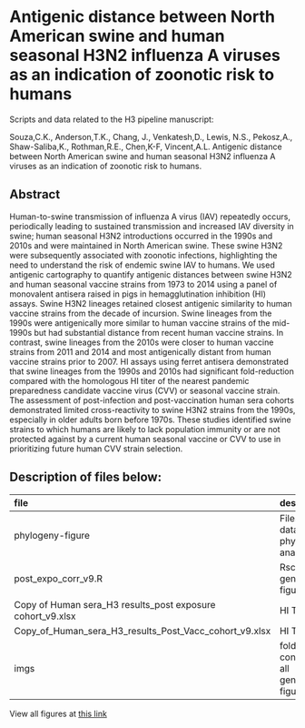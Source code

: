 # Antigenic distance between North American swine and human seasonal H3N2 influenza A viruses as an indication of zoonotic risk to humans

Scripts and data related to the H3 pipeline manuscript:

Souza,C.K., Anderson,T.K., Chang, J., Venkatesh,D., Lewis, N.S., Pekosz,A., Shaw-Saliba,K., Rothman,R.E., Chen,K-F, Vincent,A.L. Antigenic distance between North American swine and human seasonal H3N2 influenza A viruses as an indication of zoonotic risk to humans.

## Abstract
Human-to-swine transmission of influenza A virus (IAV) repeatedly occurs, periodically leading to sustained transmission and increased IAV diversity in swine; human seasonal H3N2 introductions occurred in the 1990s and 2010s and were maintained in North American swine. These swine H3N2 were subsequently associated with zoonotic infections, highlighting the need to understand the risk of endemic swine IAV to humans. We used antigenic cartography to quantify antigenic distances between swine H3N2 and human seasonal vaccine strains from 1973 to 2014 using a panel of monovalent antisera raised in pigs in hemagglutination inhibition (HI) assays. Swine H3N2 lineages retained closest antigenic similarity to human vaccine strains from the decade of incursion. Swine lineages from the 1990s were antigenically more similar to human vaccine strains of the mid-1990s but had substantial distance from recent human vaccine strains. In contrast, swine lineages from the 2010s were closer to human vaccine strains from 2011 and 2014 and most antigenically distant from human vaccine strains prior to 2007. HI assays using ferret antisera demonstrated that swine lineages from the 1990s and 2010s had significant fold-reduction compared with the homologous HI titer of the nearest pandemic preparedness candidate vaccine virus (CVV) or seasonal vaccine strain. The assessment of post-infection and post-vaccination human sera cohorts demonstrated limited cross-reactivity to swine H3N2 strains from the 1990s, especially in older adults born before 1970s. These studies identified swine strains to which humans are likely to lack population immunity or are not protected against by a current human seasonal vaccine or CVV to use in prioritizing future human CVV strain selection.

## Description of files below:

| file | description |
|:--|:--|
| phylogeny-figure | Files and data for phylogenetic analyses |
| post\_expo\_corr\_v9.R | Rscript to generate figures|
| Copy of Human sera\_H3 results\_post exposure cohort\_v9.xlsx | HI Titers |
| Copy\_of\_Human\_sera\_H3\_results\_Post\_Vacc\_cohort\_v9.xlsx | HI Titers|
| imgs | folder containing all generated figures |


View all figures at [this link](imgs/README.md)
